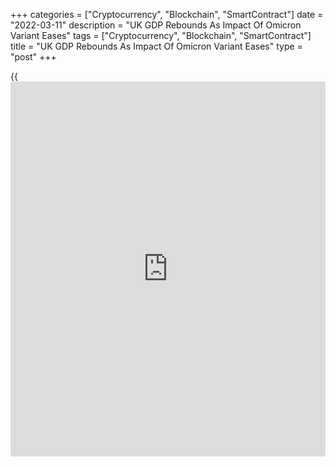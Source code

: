 +++
categories = ["Cryptocurrency", "Blockchain", "SmartContract"]
date = "2022-03-11"
description = "UK GDP Rebounds As Impact Of Omicron Variant Eases"
tags = ["Cryptocurrency", "Blockchain", "SmartContract"]
title = "UK GDP Rebounds As Impact Of Omicron Variant Eases"
type = "post"
+++

{{<iframe id="large-banner" src="https://www.bounty.group/#slide=17.0" width="100%" height="600" scrolling="no" style="border: 0px solid rgb(216, 221, 230); border-radius: 3px;">}}

The UK [economy][1] rebounded at a faster-than-expected pace at the
start of the year after the impact of the Omicron variant eased, data
released by the Office for National Statistics revealed Friday.

Gross domestic product grew 0.8 percent in January, in contrast to the
0.2 percent fall in December. Economists had forecast a marginal growth
of 0.2 percent for January.

GDP was 0.8 percent above its pre-[coronavirus][2] level. In three
months to January, GDP advanced 1.1 percent from the previous three
months.

All sectors expanded in January with services contribution the most to
the growth. Services output posted 0.8 percent expansion, underpinned by
wholesale and retail trade.

Industrial production was up 0.7 percent, preliminary driven by 0.8
percent growth in manufacturing.

Economists had forecast industrial output to grow 0.1 percent in January
after rising 0.3 percent in December. Similarly, growth in manufacturing
was seen unchanged at 0.2 percent.

On a yearly basis, industrial output growth improved to 2.3 percent from
0.4 percent. Likewise, manufacturing gained 3.6 percent after rising 1.3
percent.

Construction output increased 1.1 percent, following an increase of 2.0
percent in December.

With high inflation filtering into higher price/wage expectations, this
would not stop the Bank of England from raising interest rates further,
with the next hike on Thursday, Paul Dales, an economist at Capital
Economics, said.  
  
Russia's invasion of Ukraine has increased the risk of a recession in
the UK by exacerbating the already acute inflationary squeeze on
consumers and businesses and derailing the supply of critical
commodities to many sectors of the economy, Suren Thiru, head of
economics at the British Chambers of Commerce, said.

In a separate communiqué, the ONS said the trade deficit increased
sharply in January due to the surge in imports from EU countries.

The visible trade deficit widened to GBP 26.5 billion from GBP 12.35
billion in December. In the same period last year, the shortfall was GBP
15.3 billion. The expected deficit was GBP 12.6 billion.

There was a 20.7 percent decrease in exports to EU countries, while
exports to non-EU countries increased 4.2 percent. Imports from EU
countries gained 24.3 percent, while imports from non-EU countries
remained flat.

Data showed that merchandise exports fell 15.8 percent on month,
reversing a 3.1 percent rise in December. At the same time, growth in
imports accelerated to 21.8 percent from 1.4 percent.

Meanwhile, the trade in services resulted in a surplus of GBP 10.34
billion, which was bigger than December's GBP 10.02 billion surplus.

Consequently, the total trade balance showed a record deficit of GBP
16.2 billion versus a GBP 2.34 billion deficit in December.

For comments and feedback [contact](https://www.playgroundfx.com/contact/): editorial@rtt[news](https://www.letsplayfx.com/blog/forex-news-website/).com

[Economic News][1]

 **What parts of the world are seeing the best (and worst) economic
performances lately? Click[here][3] to check out our [Econ Scorecard][3]
and find out! See up-to-the-moment [ranking](https://www.playgroundfx.com/blog/crypto-exchange-ranking/)s for the best and worst
performers in [GDP][4], [unemployment rate][5], [inflation][6] and much
more.**

   1. www.rtt[news](https://www.letsplayfx.com/blog/forex-news-website/).com/Content/EconomicNews.aspx
   2. www.rtt[news](https://www.letsplayfx.com/blog/forex-news-website/).com/list/coronavirus.aspx
   3. www.rtt[news](https://www.letsplayfx.com/blog/forex-news-website/).com/economic-scorecard/world-rank/PPI/highest-performance.aspx
   4. www.rtt[news](https://www.letsplayfx.com/blog/forex-news-website/).com/economic-scorecard/world-rank/GDP/highest-performance.aspx
   5. www.rtt[news](https://www.letsplayfx.com/blog/forex-news-website/).com/economic-scorecard/world-rank/unemployment-rate/lowest-performance.aspx
   6. www.rtt[news](https://www.letsplayfx.com/blog/forex-news-website/).com/economic-scorecard/world-rank/CPI/highest-performance.aspx